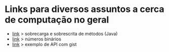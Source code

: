 # Links para diversos assuntos a cerca de computação no geral

- [link](https://cursos.alura.com.br/forum/topico-sobrescrita-e-sobrecarga-de-metodos-qual-a-diferenca-e-para-o-que-servem-73090?gclid=Cj0KCQiA09eQBhCxARIsAAYRiynIq7UeY4DwiXfCuHJWkadxvlNoErKOb1zhSmrT9BZvK20PpIjB0B4aAtf_EALw_wcB) > sobrecarga e sobrescrita de métodos (Java)
- [link](https://www.tabnews.com.br/oryan/explicacao-do-que-e-aqueles-montes-de-0-e-1-em-binarios) > números binários
- [link](https://gist.githubusercontent.com/borjamrd/194faf539692a0b657b555dc7f26dec4/raw/2f1e1a318111391c5f8add9951cb461edf58245a/idealista.json) > exemplo de API com gist
